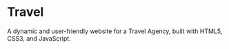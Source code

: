 # Travel
A dynamic and user-friendly website for a Travel Agency, built with HTML5, CSS3, and JavaScript.
